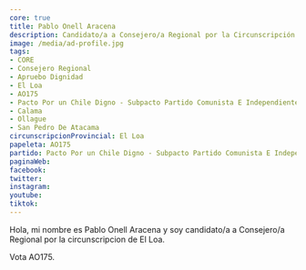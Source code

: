 ```yaml
---
core: true
title: Pablo Onell Aracena
description: Candidato/a a Consejero/a Regional por la Circunscripción de El Loa
image: /media/ad-profile.jpg
tags:
- CORE
- Consejero Regional
- Apruebo Dignidad
- El Loa
- AO175
- Pacto Por un Chile Digno - Subpacto Partido Comunista E Independientes - Independientes
- Calama
- Ollague
- San Pedro De Atacama
circunscripcionProvincial: El Loa
papeleta: AO175
partido: Pacto Por un Chile Digno - Subpacto Partido Comunista E Independientes - Independientes
paginaWeb:
facebook:
twitter:
instagram:
youtube:
tiktok:
---
```

Hola, mi nombre es Pablo Onell Aracena y soy candidato/a a Consejero/a Regional por la circunscripcion de El Loa.

Vota AO175.
